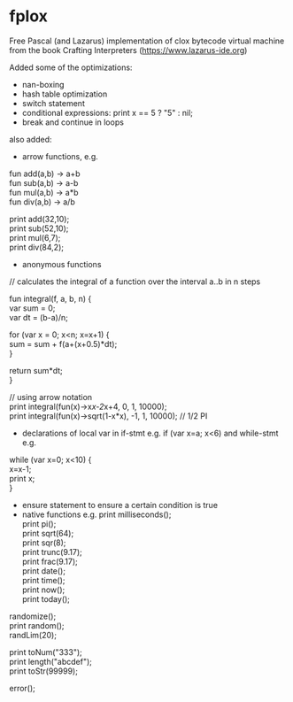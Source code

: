 # fplox
Free Pascal (and Lazarus) implementation of clox bytecode virtual machine from the book Crafting Interpreters
(https://www.lazarus-ide.org)

Added some of the optimizations:
- nan-boxing
- hash table optimization
- switch statement
- conditional expressions: print x == 5 ? "5" : nil;
- break and continue in loops

also added:

- arrow functions, e.g. 

fun add(a,b) -> a+b  
fun sub(a,b) -> a-b  
fun mul(a,b) -> a*b  
fun div(a,b) -> a/b  

print add(32,10);  
print sub(52,10);  
print mul(6,7);  
print div(84,2);  

- anonymous functions

// calculates the integral of a function over the interval a..b in n steps

fun integral(f, a, b, n) {  
  var sum = 0;  
  var dt = (b-a)/n;  

  for (var x = 0; x<n; x=x+1) {  
    sum = sum + f(a+(x+0.5)*dt);  
  }

  return sum*dt;  
}

// using arrow notation  
print integral(fun(x)->x*x-2*x+4, 0, 1, 10000);  
print integral(fun(x)->sqrt(1-x*x), -1, 1, 10000);  // 1/2 PI  

- declarations of local var in if-stmt e.g. if (var x=a; x<6) and while-stmt e.g. 

while (var x=0; x<10) {  
  x=x-1;  
  print x;  
}  

- ensure statement to ensure a certain condition is true
- native functions e.g. 
print milliseconds();  
print pi();  
print sqrt(64);  
print sqr(8);  
print trunc(9.17);  
print frac(9.17);  
print date();  
print time();  
print now();  
print today();  

randomize();  
print random();  
randLim(20);  

print toNum("333");  
print length("abcdef");  
print toStr(99999);  

error();

